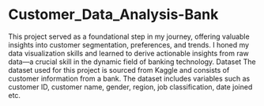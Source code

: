 # Customer_Data_Analysis-Bank
This project served as a foundational step in my journey, offering valuable insights into customer segmentation, preferences, and trends. I honed my data visualization skills and learned to derive actionable insights from raw data—a crucial skill in the dynamic field of banking technology.
Dataset
The dataset used for this project is sourced from Kaggle and consists of customer information from a bank. The dataset includes variables such as customer ID, customer name, gender, region, job classification, date joined etc.
